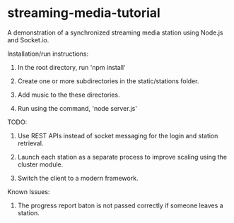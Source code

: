 # streaming-media-tutorial
A demonstration of a synchronized streaming media station using Node.js and Socket.io.

Installation/run instructions:

1) In the root directory, run 'npm install'

2) Create one or more subdirectories in the static/stations folder.

3) Add music to the these directories.

4) Run using the command, 'node server.js'


TODO:

1) Use REST APIs instead of socket messaging for the login and station retrieval.

2) Launch each station as a separate process to improve scaling using the cluster module.

3) Switch the client to a modern framework.


Known Issues:

1) The progress report baton is not passed correctly if someone leaves a station.

